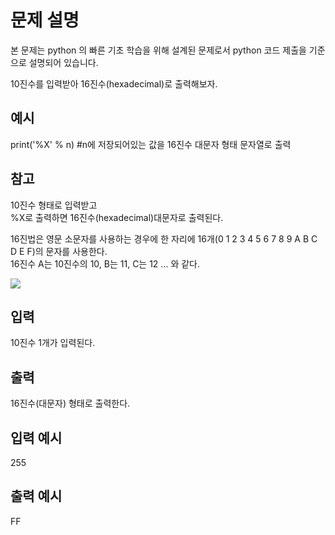 # 문제 설명

본 문제는 python 의 빠른 기초 학습을 위해 설계된 문제로서 python 코드 제출을 기준으로 설명되어 있습니다.

10진수를 입력받아 16진수(hexadecimal)로 출력해보자.

## 예시

print('%X' % n) #n에 저장되어있는 값을 16진수 대문자 형태 문자열로 출력

## 참고

10진수 형태로 입력받고  
%X로 출력하면 16진수(hexadecimal)대문자로 출력된다.

16진법은 영문 소문자를 사용하는 경우에 한 자리에 16개(0 1 2 3 4 5 6 7 8 9 A B C D E F)의 문자를 사용한다.  
16진수 A는 10진수의 10, B는 11, C는 12 ... 와 같다.

<img src="https://codeup.kr/upload/pimg6193_1.png">

## 입력

10진수 1개가 입력된다.

## 출력

16진수(대문자) 형태로 출력한다.

## 입력 예시

255

## 출력 예시

FF
